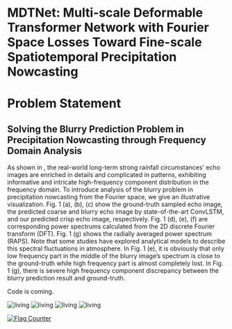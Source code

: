 # MDTNet: Multi-scale Deformable Transformer Network with Fourier Space Losses Toward Fine-scale Spatiotemporal Precipitation Nowcasting
#  Problem Statement
## Solving the Blurry Prediction Problem in Precipitation Nowcasting through Frequency Domain Analysis
As shown in , the real-world long-term strong rainfall circumstances’ echo images are enriched in details and complicated in patterns, exhibiting informative and intricate high-frequency component distribution in the frequency domain. To introduce analysis of the blurry problem in precipitation nowcasting from the Fourier space, we give an illustrative visualization. Fig. 1 (a), (b), (c) show the ground-truth sampled echo image, the predicted coarse and blurry echo image by state-of-the-art ConvLSTM, and our predicted crisp echo image, respectively. Fig. 1 (d), (e), (f) are corresponding power spectrums calculated from the 2D discrete Fourier transform (DFT). Fig. 1 (g) shows the radially averaged power spectrum (RAPS). Note that some studies have explored analytical models to describe this spectral fluctuations in atmosphere. In Fig. 1 (e), it is obviously that only low frequency part in the middle of the blurry image’s spectrum is close to the ground-truth while high frequency part is almost completely lost. In Fig. 1 (g), there is severe high frequency component discrepancy between the blurry prediction result and ground-truth.




Code is coming.

![living](visualizations/38.gif)
![living](visualizations/57.gif)
![living](visualizations/772.gif)
![living](visualizations/988.gif)


<a href="https://info.flagcounter.com/WxS9"><img src="https://s11.flagcounter.com/count2/WxS9/bg_FFFFFF/txt_000000/border_CCCCCC/columns_2/maxflags_10/viewers_0/labels_0/pageviews_0/flags_0/percent_0/" alt="Flag Counter" border="0"></a>
